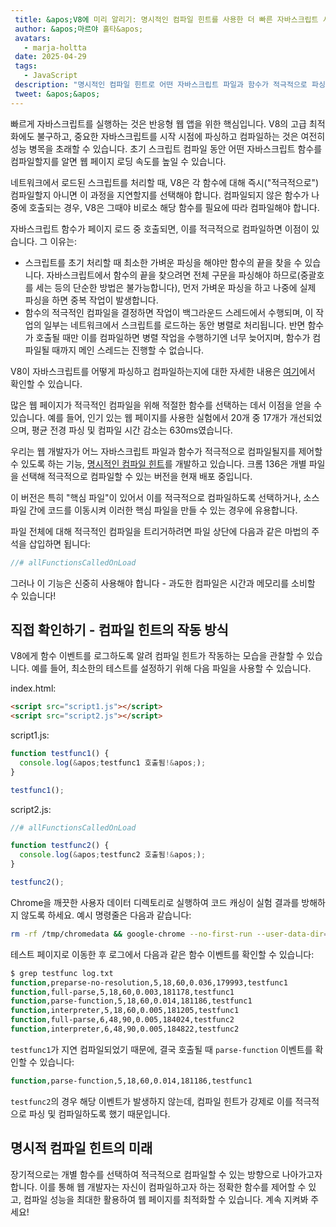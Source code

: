 ```yaml
---
 title: &apos;V8에 미리 알리기: 명시적인 컴파일 힌트를 사용한 더 빠른 자바스크립트 시작&apos;
 author: &apos;마르야 홀타&apos;
 avatars:
   - marja-holtta
 date: 2025-04-29
 tags:
   - JavaScript
 description: "명시적인 컴파일 힌트로 어떤 자바스크립트 파일과 함수가 적극적으로 파싱되고 컴파일될지를 제어합니다"
 tweet: &apos;&apos;
---
```


빠르게 자바스크립트를 실행하는 것은 반응형 웹 앱을 위한 핵심입니다. V8의 고급 최적화에도 불구하고, 중요한 자바스크립트를 시작 시점에 파싱하고 컴파일하는 것은 여전히 성능 병목을 초래할 수 있습니다. 초기 스크립트 컴파일 동안 어떤 자바스크립트 함수를 컴파일할지를 알면 웹 페이지 로딩 속도를 높일 수 있습니다.

<!--truncate-->
네트워크에서 로드된 스크립트를 처리할 때, V8은 각 함수에 대해 즉시("적극적으로") 컴파일할지 아니면 이 과정을 지연할지를 선택해야 합니다. 컴파일되지 않은 함수가 나중에 호출되는 경우, V8은 그때야 비로소 해당 함수를 필요에 따라 컴파일해야 합니다.

자바스크립트 함수가 페이지 로드 중 호출되면, 이를 적극적으로 컴파일하면 이점이 있습니다. 그 이유는:

- 스크립트를 초기 처리할 때 최소한 가벼운 파싱을 해야만 함수의 끝을 찾을 수 있습니다. 자바스크립트에서 함수의 끝을 찾으려면 전체 구문을 파싱해야 하므로(중괄호를 세는 등의 단순한 방법은 불가능합니다), 먼저 가벼운 파싱을 하고 나중에 실제 파싱을 하면 중복 작업이 발생합니다.
- 함수의 적극적인 컴파일을 결정하면 작업이 백그라운드 스레드에서 수행되며, 이 작업의 일부는 네트워크에서 스크립트를 로드하는 동안 병렬로 처리됩니다. 반면 함수가 호출될 때만 이를 컴파일하면 병렬 작업을 수행하기엔 너무 늦어지며, 함수가 컴파일될 때까지 메인 스레드는 진행할 수 없습니다.

V8이 자바스크립트를 어떻게 파싱하고 컴파일하는지에 대한 자세한 내용은 [여기](https://v8.dev/blog/preparser)에서 확인할 수 있습니다.

많은 웹 페이지가 적극적인 컴파일을 위해 적절한 함수를 선택하는 데서 이점을 얻을 수 있습니다. 예를 들어, 인기 있는 웹 페이지를 사용한 실험에서 20개 중 17개가 개선되었으며, 평균 전경 파싱 및 컴파일 시간 감소는 630ms였습니다.

우리는 웹 개발자가 어느 자바스크립트 파일과 함수가 적극적으로 컴파일될지를 제어할 수 있도록 하는 기능, [명시적인 컴파일 힌트](https://github.com/WICG/explicit-javascript-compile-hints-file-based)를 개발하고 있습니다. 크롬 136은 개별 파일을 선택해 적극적으로 컴파일할 수 있는 버전을 현재 배포 중입니다.

이 버전은 특히 "핵심 파일"이 있어서 이를 적극적으로 컴파일하도록 선택하거나, 소스 파일 간에 코드를 이동시켜 이러한 핵심 파일을 만들 수 있는 경우에 유용합니다.

파일 전체에 대해 적극적인 컴파일을 트리거하려면 파일 상단에 다음과 같은 마법의 주석을 삽입하면 됩니다:

```js
//# allFunctionsCalledOnLoad
```

그러나 이 기능은 신중히 사용해야 합니다 - 과도한 컴파일은 시간과 메모리를 소비할 수 있습니다!

## 직접 확인하기 - 컴파일 힌트의 작동 방식

V8에게 함수 이벤트를 로그하도록 알려 컴파일 힌트가 작동하는 모습을 관찰할 수 있습니다. 예를 들어, 최소한의 테스트를 설정하기 위해 다음 파일을 사용할 수 있습니다.

index.html:

```html
<script src="script1.js"></script>
<script src="script2.js"></script>
```

script1.js:

```js
function testfunc1() {
  console.log(&apos;testfunc1 호출됨!&apos;);
}

testfunc1();
```

script2.js:

```js
//# allFunctionsCalledOnLoad

function testfunc2() {
  console.log(&apos;testfunc2 호출됨!&apos;);
}

testfunc2();
```

Chrome을 깨끗한 사용자 데이터 디렉토리로 실행하여 코드 캐싱이 실험 결과를 방해하지 않도록 하세요. 예시 명령줄은 다음과 같습니다:

```sh
rm -rf /tmp/chromedata && google-chrome --no-first-run --user-data-dir=/tmp/chromedata --js-flags=--log-function_events > log.txt
```

테스트 페이지로 이동한 후 로그에서 다음과 같은 함수 이벤트를 확인할 수 있습니다:

```sh
$ grep testfunc log.txt
function,preparse-no-resolution,5,18,60,0.036,179993,testfunc1
function,full-parse,5,18,60,0.003,181178,testfunc1
function,parse-function,5,18,60,0.014,181186,testfunc1
function,interpreter,5,18,60,0.005,181205,testfunc1
function,full-parse,6,48,90,0.005,184024,testfunc2
function,interpreter,6,48,90,0.005,184822,testfunc2
```

`testfunc1`가 지연 컴파일되었기 때문에, 결국 호출될 때 `parse-function` 이벤트를 확인할 수 있습니다:

```sh
function,parse-function,5,18,60,0.014,181186,testfunc1
```

`testfunc2`의 경우 해당 이벤트가 발생하지 않는데, 컴파일 힌트가 강제로 이를 적극적으로 파싱 및 컴파일하도록 했기 때문입니다.

## 명시적 컴파일 힌트의 미래

장기적으로는 개별 함수를 선택하여 적극적으로 컴파일할 수 있는 방향으로 나아가고자 합니다. 이를 통해 웹 개발자는 자신이 컴파일하고자 하는 정확한 함수를 제어할 수 있고, 컴파일 성능을 최대한 활용하여 웹 페이지를 최적화할 수 있습니다. 계속 지켜봐 주세요!
